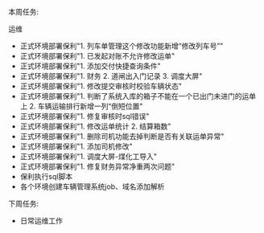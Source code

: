 本周任务:

运维

- 正式环境部署保利"1. 列车单管理这个修改功能新增“修改列车号”"
- 正式环境部署保利"1. 已发起对账不允许修改运单"
- 正式环境部署保利"1. 添加交付快捷查询条件"
- 正式环境部署保利"1. 财务 2. 道闸出入门记录 3. 调度大屏"
- 正式环境部署保利"1. 修改提交审核时校验车辆状态"
- 正式环境部署保利"1. 判断了系统入库的箱子不能在一个已出门未进门的运单上 2. 车辆运输排行新增一列“倒短位置"
- 正式环境部署保利"1. 修复审核时sql错误"
- 正式环境部署保利"1. 修改运单统计 2. 结算箱数"
- 正式环境部署保利"1. 删除司机功能去掉判断是否有关联运单异常"
- 正式环境部署保利"1. 添加司机修改"
- 正式环境部署保利"1. 调度大屏-煤化工导入"
- 正式环境部署保利"1. 修复财务异常净重两次问题"
- 保利执行sql脚本
- 各个环境创建车辆管理系统job、域名添加解析

下周任务:

- 日常运维工作  